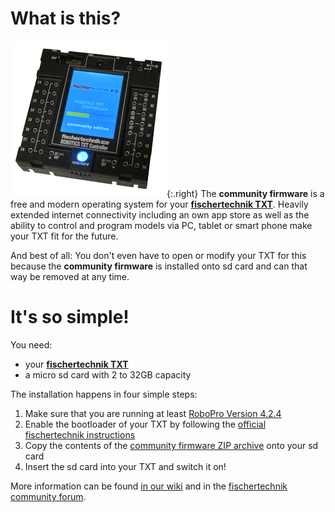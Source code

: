 # What is this?

![fischertechnik TXT](../media/booting-CFW.png){:.right}
The **community firmware** is a free and modern operating system for your [**fischertechnik TXT**](http://www.fischertechnik.de/desktopdefault.aspx/tabid-21/39_read-309/usetemplate-2_column_pano/). Heavily extended internet connectivity including an own app store as well as the ability to control and program models via PC, tablet or smart phone make your TXT fit for the future.

And best of all: You don't even have to open or modify your TXT for this because the **community firmware** is installed onto sd card and can that way be removed at any time.

# It's so simple!

You need:
* your [**fischertechnik TXT**](http://www.fischertechnik.de/desktopdefault.aspx/tabid-21/39_read-309/usetemplate-2_column_pano/)
* a micro sd card with 2 to 32GB capacity

The installation happens in four simple steps:

1. Make sure that you are running at least [RoboPro Version 4.2.4](http://www.fischertechnik.de/ResourceImage.aspx?raid=10274)
1. Enable the bootloader of your TXT by following the [official fischertechnik instructions](http://www.fischertechnik.de/en/ResourceImage.aspx?raid=10279)
1. Copy the contents of the [community firmware ZIP archive](https://github.com/ftCommunity/ftcommunity-TXT/releases/download/v0.9.2/ftcommunity-txt-0.9.2.zip) onto your sd card
1. Insert the sd card into your TXT and switch it on!

More information can be found [in our wiki](https://github.com/ftCommunity/ftcommunity-TXT/wiki/%5BEN%5D-Tutorial%3A-Setting-up-the-ftcommunity-TXT-Firmware) and in the [fischertechnik community forum](https://forum.ftcommunity.de/viewforum.php?f=33).
